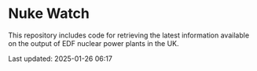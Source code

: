 # Nuke Watch

This repository includes code for retrieving the latest information available on the output of EDF nuclear power plants in the UK.

Last updated: 2025-01-26 06:17